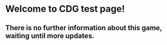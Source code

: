 # Welcome to CDG test page!

## There is no further information about this game, waiting until more updates.
